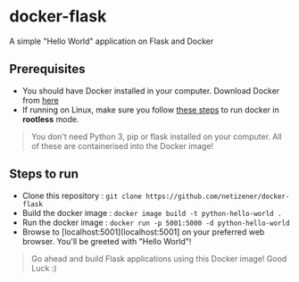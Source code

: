 # docker-flask
A simple "Hello World" application on Flask and Docker

## Prerequisites
* You should have Docker installed in your computer. Download Docker from [here](https://docs.docker.com/get-docker/)
* If running on Linux, make sure you follow [these steps](https://docs.docker.com/engine/install/linux-postinstall/) to run docker in **rootless** mode.
> You don't need Python 3, pip or flask installed on your computer. All of these are containerised into the Docker image!

## Steps to run
* Clone this repository : `git clone https://github.com/netizener/docker-flask`
* Build the docker image : `docker image build -t python-hello-world .`
* Run the docker image : `docker run -p 5001:5000 -d python-hello-world`
* Browse to [localhost:5001](localhost:5001] on your preferred web browser. You'll be greeted with "Hello World"!


> Go ahead and build Flask applications using this Docker image! Good Luck :)
